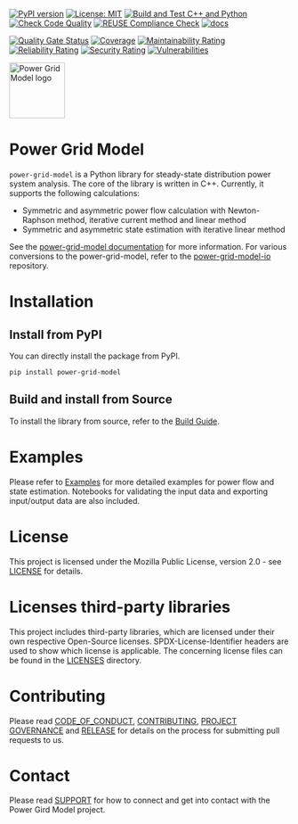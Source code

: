 <!--
SPDX-FileCopyrightText: 2022 Contributors to the Power Grid Model project <dynamic.grid.calculation@alliander.com>

SPDX-License-Identifier: MPL-2.0
-->
[![PyPI version](https://badge.fury.io/py/power-grid-model.svg)](https://badge.fury.io/py/power-grid-model)
[![License: MIT](https://img.shields.io/badge/License-MPL2.0-informational.svg)](https://github.com/PowerGridModel/power-grid-model/blob/main/LICENSE)
[![Build and Test C++ and Python](https://github.com/PowerGridModel/power-grid-model/actions/workflows/main.yml/badge.svg)](https://github.com/PowerGridModel/power-grid-model/actions/workflows/main.yml)
[![Check Code Quality](https://github.com/PowerGridModel/power-grid-model/actions/workflows/check-code-quality.yml/badge.svg)](https://github.com/PowerGridModel/power-grid-model/actions/workflows/check-code-quality.yml)
[![REUSE Compliance Check](https://github.com/PowerGridModel/power-grid-model/actions/workflows/reuse-compliance.yml/badge.svg)](https://github.com/PowerGridModel/power-grid-model/actions/workflows/reuse-compliance.yml)
[![docs](https://readthedocs.org/projects/power-grid-model/badge/)](https://power-grid-model.readthedocs.io/en/stable/)

[![Quality Gate Status](https://sonarcloud.io/api/project_badges/measure?project=PowerGridModel_power-grid-model&metric=alert_status)](https://sonarcloud.io/summary/new_code?id=PowerGridModel_power-grid-model)
[![Coverage](https://sonarcloud.io/api/project_badges/measure?project=PowerGridModel_power-grid-model&metric=coverage)](https://sonarcloud.io/summary/new_code?id=PowerGridModel_power-grid-model)
[![Maintainability Rating](https://sonarcloud.io/api/project_badges/measure?project=PowerGridModel_power-grid-model&metric=sqale_rating)](https://sonarcloud.io/summary/new_code?id=PowerGridModel_power-grid-model)
[![Reliability Rating](https://sonarcloud.io/api/project_badges/measure?project=PowerGridModel_power-grid-model&metric=reliability_rating)](https://sonarcloud.io/summary/new_code?id=PowerGridModel_power-grid-model)
[![Security Rating](https://sonarcloud.io/api/project_badges/measure?project=PowerGridModel_power-grid-model&metric=security_rating)](https://sonarcloud.io/summary/new_code?id=PowerGridModel_power-grid-model)
[![Vulnerabilities](https://sonarcloud.io/api/project_badges/measure?project=PowerGridModel_power-grid-model&metric=vulnerabilities)](https://sonarcloud.io/summary/new_code?id=PowerGridModel_power-grid-model)

<img src="docs\images\pgm-logo-color.svg" alt="Power Grid Model logo" width="100"/>

# Power Grid Model

`power-grid-model` is a Python library for steady-state distribution power system analysis.
The core of the library is written in C++.
Currently, it supports the following calculations:

* Symmetric and asymmetric power flow calculation with Newton-Raphson method, iterative current method and linear method
* Symmetric and asymmetric state estimation with iterative linear method

See the [power-grid-model documentation](https://power-grid-model.readthedocs.io/en/stable/) for more information.
For various conversions to the power-grid-model, refer to the [power-grid-model-io](https://github.com/PowerGridModel/power-grid-model-io) repository.

# Installation

## Install from PyPI

You can directly install the package from PyPI.

```
pip install power-grid-model
```

## Build and install from Source

To install the library from source, refer to the [Build Guide](docs/advanced_documentation/build-guide.md).

# Examples

Please refer to [Examples](https://github.com/PowerGridModel/power-grid-model-workshop/tree/main/examples) for more detailed examples for power flow and state estimation. 
Notebooks for validating the input data and exporting input/output data are also included.

# License
This project is licensed under the Mozilla Public License, version 2.0 - see [LICENSE](LICENSE) for details.

# Licenses third-party libraries
This project includes third-party libraries, 
which are licensed under their own respective Open-Source licenses.
SPDX-License-Identifier headers are used to show which license is applicable. 
The concerning license files can be found in the [LICENSES](LICENSES) directory.

# Contributing
Please read [CODE_OF_CONDUCT](docs/CODE_OF_CONDUCT.md), [CONTRIBUTING](docs/CONTRIBUTING.md), [PROJECT GOVERNANCE](docs/PROJECT_GOVERNANCE.md) and [RELEASE](docs/release_and_support/RELEASE.md) for details on the process 
for submitting pull requests to us.

# Contact
Please read [SUPPORT](docs/release_and_support/SUPPORT.md) for how to connect and get into contact with the Power Gird Model project.
